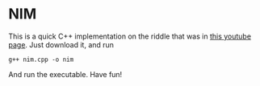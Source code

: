 # NIM
This is a quick C++ implementation on the riddle that was in [this youtube page](https://www.youtube.com/watch?v=qMFpOcLroOg). Just download it, and run

    g++ nim.cpp -o nim
And run the executable.
Have fun!
